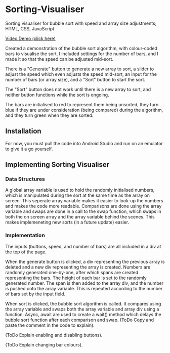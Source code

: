 # Sorting-Visualiser

Sorting visualiser for bubble sort with speed and array size adjustments; HTML, CSS, JavaScript

[Video Demo (click here)](https://www.youtube.com/watch?v=Dv8TWTYSgrY)

Created a demonstration of the bubble sort algorithm, with colour-coded bars to visualise the sort. I included settings for the number of bars, and I made it so that the speed can be adjusted mid-sort. 

There is a "Generate" button to generate a new array to sort, a slider to adjust the speed which even adjusts the speed mid-sort, an input for the number of bars (or array size), and a "Sort" button to start the sort. 

The "Sort" button does not work until there is a new array to sort, and neither button functions while the sort is ongoing. 

The bars are initialised to red to represent them being unsorted, they turn blue if they are under consideration (being compared) during the algorithm, and they turn green when they are sorted. 

## Installation

For now, you must pull the code into Android Studio and run on an emulator to give it a go yourself. 

## Implementing Sorting Visualiser

### Data Structures

A global array variable is used to hold the randomly initialised numbers, which is manipulated during the sort at the same time as the array on screen. This seperate array variable makes it easier to look-up the numbers and makes the code more readable. Comparisons are done using the array variable and swaps are done in a call to the swap function, which swaps in both the on screen array and the array variable behind the scenes. This makes implemeneting new sorts (in a future update) easier. 

### Implementation

The inputs (buttons, speed, and number of bars) are all included in a div at the top of the page. 

When the generate button is clicked, a div representing the previous array is deleted and a new div representing the array is created. Numbers are randomly generated one-by-one, after which spans are created representing the bars. The height of each bar is set to the randomly generated number. The span is then added to the array div, and the number is pushed onto the array variable. This is repeated according to the number of bars set by the input field. 

When sort is clicked, the bubble sort algorithm is called. It compares using the array variable and swaps both the array variable and array div using a function. Async, await are used to create a wait() method which delays the bubble sort function after each comparison and swap. (ToDo Copy and paste the comment in the code to explain). 

(ToDo Explain enabling and disabling buttons). 

(ToDo Explain changing bar colours). 
